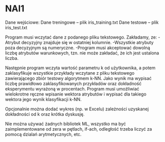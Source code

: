 # NAI1

Dane wejściowe:
Dane treningowe – plik iris_training.txt
Dane testowe – plik iris_test.txt

Program musi wczytać dane z podanego pliku tekstowego. Zakładamy, ze:
-Atrybut decyzyjny znajduje się w ostatniej kolumnie.
-Wszystkie atrybuty poza decyzyjnym są numeryczne.
-Program musi akceptować dowolną liczbę atrybutów warunkowych, tzn. nie może zakładać, że ich jest ustalona liczba.

Następnie program wczyta wartość parametru k od użytkownika, a potem zaklasyfikuje wszystkie przykłady wczytane z pliku tekstowego zawierającego zbiór testowy algorytmem k-NN.
Jako wynik ma wypisać liczbę prawidłowo zaklasyfikowanych przykładów oraz dokładność eksperymentu wyrażoną w procentach.
Program musi umożliwiać wielokrotne ręczne wpisanie wektora atrybutów i wypisać dla takiego wektora jego wynik klasyfikacji k-NN.

Opcjonalnie można dodać wykres (np. w Excelu) zależności uzyskanej dokładności od k oraz krótka dyskusję.

Nie można używać żadnych bibliotek ML, wszystko ma być zaimplementowane od zera w pętlach, if-ach, odległość trzeba liczyć za pomocą dzialań arytmetycznych, etc.
